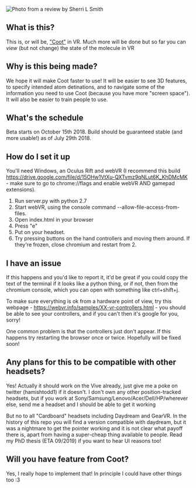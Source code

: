 ![Photo from a review by Sherri L Smith](http://hamishtodd1.github.io/personal/vrExample.png)

## What is this?

This is, or will be, ["Coot"](https://www2.mrc-lmb.cam.ac.uk/personal/pemsley/coot/) in VR. Much more will be done but so far you can *view* (but not change) the state of the molecule in VR

## Why is this being made?

We hope it will make Coot faster to use! It will be easier to see 3D features, to specify intended atom detinations, and to navigate some of the information you need to use Coot (because you have more "screen space"). It will also be easier to train people to use.

## What's the schedule

Beta starts on October 15th 2018. Build should be guaranteed stable (and more usable!) as of July 29th 2018.

## How do I set it up

You'll need Windows, an Oculus Rift and webVR (I recommend this build https://drive.google.com/file/d/15OHw1VtXu-QXTvmz9qNLut6K_KhDMcMK - make sure to go to chrome://flags and enable webVR AND gamepad extensions). 

1. Run server.py with python 2.7
2. Start webVR, using the console command --allow-file-access-from-files.
3. Open index.html in your browser
4. Press "e"
5. Put on your headset.
6. Try pressing buttons on the hand controllers and moving them around. If they're frozen, close chromium and restart from 2.

## I have an issue

If this happens and you'd like to report it, it'd be great if you could copy the text of the terminal if it looks like a python thing, or if not, then from the chromium console, which you can open with something like ctrl+shift+j.

To make sure everything is ok from a hardware point of view, try this webpage - https://webvr.info/samples/XX-vr-controllers.html - you should be able to see your controllers, and if you can't then it's google for you, sorry!

One common problem is that the controllers just don't appear. If this happens try restarting the browser once or twice. Hopefully will be fixed soon!

## Any plans for this to be compatible with other headsets?

Yes! Actually it should work on the Vive already, just give me a poke on twitter (hamishtodd1) if it doesn't. I don't own any other position-tracked headsets, but if you work at Sony/Samsung/Lenovo/Acer/Dell/HP/wherever else, send me a headset and I should be able to get it working

But no to all "Cardboard" headsets including Daydream and GearVR. In the history of this repo you will find a version compatible with daydream, but it was a nightmare to get the pointer working and it is not clear what payoff there is, apart from having a super-cheap thing available to people. Read my PhD thesis (ETA 09/2019) if you want to hear UI reasons too!

## Will you have feature <x> from Coot?

Yes, I really hope to implement that! In principle I could have other things too :3